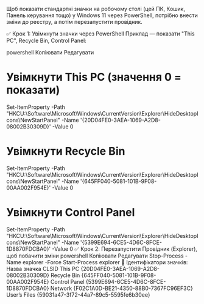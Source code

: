 Щоб показати стандартні значки на робочому столі (цей ПК, Кошик, Панель керування тощо) у Windows 11 через PowerShell, потрібно внести зміни до реєстру, а потім перезапустити провідник.

✅ Крок 1: Увімкнути значки через PowerShell
Приклад — показати "This PC", Recycle Bin, Control Panel:

powershell
Копіювати
Редагувати
# Увімкнути This PC (значення 0 = показати)
Set-ItemProperty -Path "HKCU:\Software\Microsoft\Windows\CurrentVersion\Explorer\HideDesktopIcons\NewStartPanel" -Name '{20D04FE0-3AEA-1069-A2D8-08002B30309D}' -Value 0

# Увімкнути Recycle Bin
Set-ItemProperty -Path "HKCU:\Software\Microsoft\Windows\CurrentVersion\Explorer\HideDesktopIcons\NewStartPanel" -Name '{645FF040-5081-101B-9F08-00AA002F954E}' -Value 0

# Увімкнути Control Panel
Set-ItemProperty -Path "HKCU:\Software\Microsoft\Windows\CurrentVersion\Explorer\HideDesktopIcons\NewStartPanel" -Name '{5399E694-6CE5-4D6C-8FCE-1D8870FDCBA0}' -Value 0
✅ Крок 2: Перезапустити Провідник (Explorer), щоб побачити зміни
powershell
Копіювати
Редагувати
Stop-Process -Name explorer -Force
Start-Process explorer
🧠 Ідентифікатори значків:
Назва значка	CLSID
This PC	{20D04FE0-3AEA-1069-A2D8-08002B30309D}
Recycle Bin	{645FF040-5081-101B-9F08-00AA002F954E}
Control Panel	{5399E694-6CE5-4D6C-8FCE-1D8870FDCBA0}
Network	{F02C1A0D-BE21-4350-88B0-7367FC96EF3C}
User’s Files	{59031a47-3f72-44a7-89c5-5595fe6b30ee}